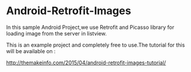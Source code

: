 # Android-Retrofit-Images
In this sample Android Project,we use Retrofit and Picasso library for loading image from the server in listview.

This is an example project and completely free to use.The tutorial for this will be available on :

http://themakeinfo.com/2015/04/android-retrofit-images-tutorial/
